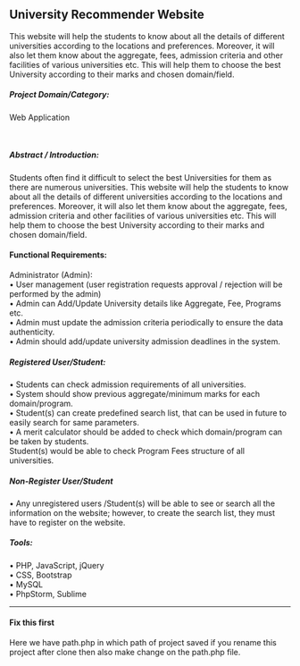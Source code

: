 ## University Recommender Website
This website will help the students to know about all the details of different universities according to the locations and preferences. Moreover, it will also let them know about the aggregate, fees, admission criteria and other facilities of various universities etc. This will help them to choose the best University according to their marks and chosen domain/field.

##### Project Domain/Category: <br/>
Web Application

<br/>

##### Abstract / Introduction:
Students often find it difficult to select the best Universities for them as there are numerous universities. This website will help the students to know about all the details of different universities according to the locations and preferences. Moreover, it will also let them know about the aggregate, fees, admission criteria and other facilities of various universities etc. This will help them to choose the best University according to their marks and chosen domain/field.

#### Functional Requirements: <br/>
Administrator (Admin): <br/>
• User management (user registration requests approval / rejection will be performed by the admin) <br/>
• Admin can Add/Update University details like Aggregate, Fee, Programs etc. <br/>
• Admin must update the admission criteria periodically to ensure the data authenticity. <br/>
• Admin should add/update university admission deadlines in the system. <br/>
##### Registered User/Student: <br/>
• Students can check admission requirements of all universities. <br/>
• System should show previous aggregate/minimum marks for each domain/program. <br/>
• Student(s) can create predefined search list, that can be used in future to easily search for same parameters. <br/>
• A merit calculator should be added to check which domain/program can be taken by students. <br/>
Student(s) would be able to check Program Fees structure of all universities. <br/>

##### Non-Register User/Student <br/>
• Any unregistered users /Student(s) will be able to see or search all the information on the website; however, to create the search list, they must have to register on the website. <br/>

##### Tools: 
• PHP, JavaScript, jQuery <br/>
• CSS, Bootstrap <br/>
• MySQL <br/>
• PhpStorm, Sublime <br/>

---

#### Fix this first
Here we have path.php in which path of project saved if you rename this project after clone then also make change on the path.php file.  
